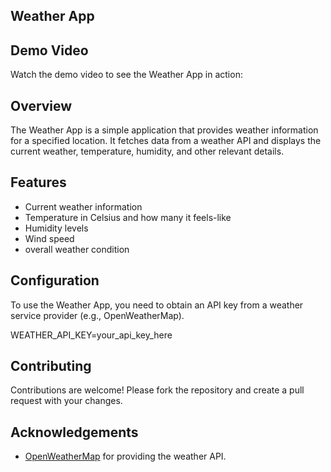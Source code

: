 <h2> Weather App</h2>

## Demo Video
Watch the demo video to see the Weather App in action:

## Overview
The Weather App is a simple application that provides weather information for a specified location. It fetches data from a weather API and displays the current weather, temperature, humidity, and other relevant details.

## Features
- Current weather information
- Temperature in Celsius and how many it feels-like
- Humidity levels
- Wind speed 
- overall weather condition 
 
 

## Configuration
To use the Weather App, you need to obtain an API key from a weather service provider (e.g., OpenWeatherMap).

WEATHER_API_KEY=your_api_key_here

## Contributing
Contributions are welcome! Please fork the repository and create a pull request with your changes.

## Acknowledgements
- [OpenWeatherMap](https://openweathermap.org/) for providing the weather API.
